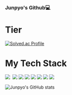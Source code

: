 ### Junpyo's Github💻

# Tier
[![Solved.ac Profile](http://mazassumnida.wtf/api/v2/generate_badge?boj=junpyooh)](https://solved.ac/junpyooh/)


# My Tech Stack
<img src="https://img.shields.io/badge/Java-3DDC84?style=flat-square&logo=Java&logoColor=white"/>&nbsp;
<img src="https://img.shields.io/badge/Spring-6DB33F?style=flat-square&logo=Spring&logoColor=white"/>&nbsp;<img src="https://img.shields.io/badge/SpringBoot-6DB33F?style=flat-square&logo=Spring Boot&logoColor=white"/>&nbsp;<img src="https://img.shields.io/badge/Spring Security-6DB33F?style=flat-square&logo=Spring Security&logoColor=white"/>&nbsp;<img src="https://img.shields.io/badge/JPA-FF3621?style=flat-square&logo=Databricks&logoColor=white"/>&nbsp;<img src="https://img.shields.io/badge/mysql-003545?style=flat-square&logo=mysql&logoColor=white"/>&nbsp;<img src="https://img.shields.io/badge/Linux-FCC624?style=flat-square&logo=Linux&logoColor=white"/>&nbsp;<img src="https://img.shields.io/badge/AWS-232F3E?style=flat-square&logo=Amazon AWS&logoColor=white"/>


![Junpyo's GitHub stats](https://github-readme-stats.vercel.app/api?username=junpyooh&show_icons=true&theme=highcontrast)
